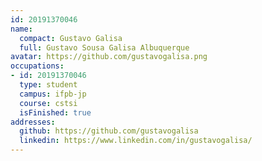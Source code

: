 ```yaml
---
id: 20191370046
name:
  compact: Gustavo Galisa
  full: Gustavo Sousa Galisa Albuquerque
avatar: https://github.com/gustavogalisa.png
occupations:
- id: 20191370046
  type: student
  campus: ifpb-jp
  course: cstsi
  isFinished: true
addresses:
  github: https://github.com/gustavogalisa
  linkedin: https://www.linkedin.com/in/gustavogalisa/
---
```

